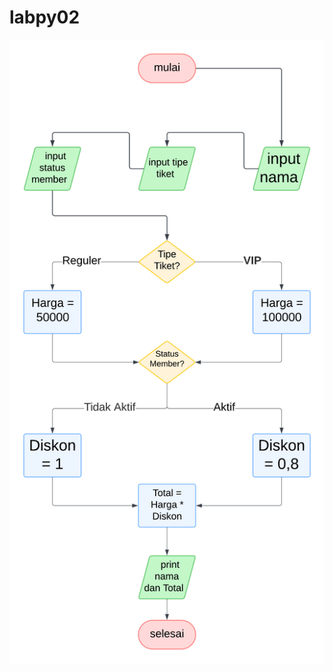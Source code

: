 # labpy02

<!-- .slide: data-background-image="image.png" -->
![Flowchart untuk menentukan harga tiket bioskop](gambar/lowbiso.png)
